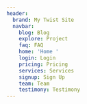 ```yaml
---
header:
  brand: My Twist Site
  navbar:
    blog: Blog
    explore: Project
    faq: FAQ
    home: 'Home '
    login: Login
    pricing: Pricing
    services: Services
    signup: Sign Up
    team: Team
    testimony: Testimony
---
```


